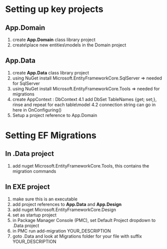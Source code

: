 # Setting up key projects

## App.Domain

1. create **App.Domain** class library project
2. create\place new entities\models in the Domain project

## App.Data

1. create **App.Data** class library project
2. using NuGet install Microsoft.EntityFrameworkCore.SqlServer => needed for SqlServer
3. using NuGet install Microsoft.EntityFrameworkCore.Tools => needed for migrations
4. create AppContext : DbContext
   4.1 add DbSet<TableName> TableNames {get; set;}, rinse and repeat for each table\model
   4.2 connection string can go in here in OnConfiguring()
5. Setup a project reference to App.Domain

# Setting EF Migrations

## In .Data project

1. add nuget Microsoft.EntityFrameworkCore.Tools, this contains the migration commands

## In EXE project

1. make sure this is an executable
2. add project references to **App.Data** and **App.Design**
3. add nuget Microsoft.EntityFrameworkCore.Design
4. set as startup project
5. in Package Manager Console (PMC), set Default Project dropdown to .Data project
6. in PMC run add-migration YOUR_DESCRIPTION
7. goto .Data and look at Migrations folder for your file with suffix YOUR_DESCRIPTION
